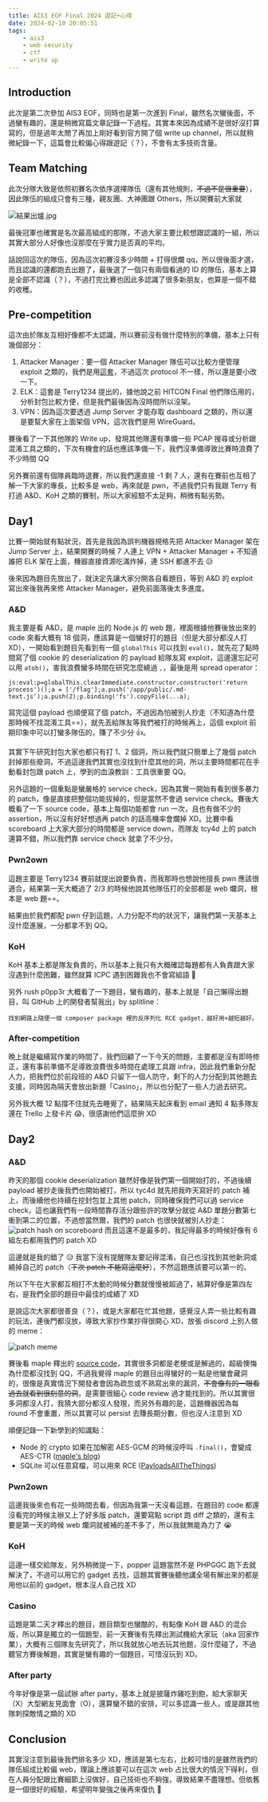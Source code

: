 ```yaml
---
title: AIS3 EOF Final 2024 遊記+心得
date: 2024-02-10 20:05:51
tags:
    - ais3
    - web security
    - ctf
    - write up
---
```


## Introduction

此次是第二次參加 AIS3 EOF，同時也是第一次進到 Final，雖然名次蠻後面，不過蠻有趣的，還是稍微寫篇文章記錄一下過程。其實本來因為成績不是很好沒打算寫的，但是過年太閒了再加上剛好看到官方開了個 write up channel，所以就稍微紀錄一下，這篇會比較偏心得跟遊記（？），不會有太多技術含量。

<!-- more -->

## Team Matching

此次分隊大致是依照初賽名次依序選擇隊伍（還有其他規則，~~不過不是很重要~~），因此隊伍的組成只會有三種，親友團、大神團跟 Others，所以開賽前大家就

![結果出爐.jpg](ais3-eof-final-2024/discord1.png)

最後冠軍也確實是名次最高組成的那隊，不過大家主要比較想跟認識的一組，所以其實大部分人好像也沒那麼在乎實力是否真的平均。

話說回這次的隊伍，因為這次初賽沒多少時間 + 打得很爛 qq，所以很後面才選，而且認識的還都跑去出題了，最後選了一個只有兩個看過的 ID 的隊伍，基本上算是全部不認識（？），不過打完比賽也因此多認識了很多新朋友，也算是一個不錯的收穫。

## Pre-competition

這次由於隊友互相好像都不太認識，所以賽前沒有做什麼特別的準備，基本上只有幾個部分：

1. Attacker Manager：要一個 Attacker Manager 隊伍可以比較方便管理 exploit 之類的，我們是用[這套](https://github.com/DestructiveVoice/DestructiveFarm)，不過這次 protocol 不一樣，所以還是要小改一下。
2. ELK：這套是 Terry1234 提出的，據他說之前 HITCON Final 他們隊伍用的，分析封包比較方便，但是我們最後因為沒時間所以沒架。
3. VPN：因為這次要透過 Jump Server 才能存取 dashboard 之類的，所以還是要幫大家在上面架個 VPN，這次我們是用 WireGuard。

賽後看了一下其他隊的 Write up，發現其他隊還有準備一些 PCAP 搜尋或分析跟混淆工具之類的，下次有機會的話也應該準備一下，我們沒準備導致比賽時浪費了不少時間 QQ

另外賽前還有個隊員臨時退賽，所以我們還直接 -1 剩 7 人，還有在賽前也互相了解一下大家的專長，比較多是 web，再來就是 pwn，不過我們只有我跟 Terry 有打過 A&D、KoH 之類的賽制，所以大家經驗不太足夠，稍微有點劣勢。

## Day1

比賽一開始就有點狀況，首先是我因為誤判機器規格先把 Attacker Manager 架在 Jump Server 上，結果開賽的時候 7 人連上 VPN + Attacker Manager + 不知道誰把 ELK 架在上面，機器直接資源吃滿炸掉，連 SSH 都進不去 😥

後來因為題目先放出了，就決定先讓大家分開各自看題目，等到 A&D 的 exploit 寫出來後我再來修 Attacker Manager，避免前面落後太多進度。

### A&D

我主要是看 A&D，是 maple 出的 Node.js 的 web 題，裡面根據他賽後放出來的 code 來看大概有 18 個洞，應該算是一個蠻好打的題目（但是大部分都沒人打 XD），一開始看到題目先看到有一個 `globalThis` 可以找到 `eval()`，就先花了點時間寫了個 cookie 的 deserialization 的 payload 給隊友寫 exploit，這邊還忘記可以用 `atob()`，害我浪費蠻多時間在研究怎麼繞過 `,`，最後是用 spread operator：

```plaintext=
js:eval:p=globalThis.clearImmediate.constructor.constructor('return process')();a = ['/flag'];a.push('/app/public/.md-text.js');a.push(2);p.binding('fs').copyFile(...a);
```

寫完這個 payload 也順便寫了個 patch，不過因為怕被別人抄走（不知道為什麼那時候不找混淆工具==），就先丟給隊友等我們被打的時候再上，這個 exploit 前期印象中可以打蠻多隊伍的，賺了不少分 👍。

其實下午研究封包大家也都只有打 1、2 個洞，所以我們就只簡單上了幾個 patch 封掉那些廢洞，不過這邊我們其實也沒找到什麼其他的洞，所以主要時間都花在手動看封包跟 patch 上，學到的血淚教訓：工具很重要 QQ。

另外這題的一個重點是蠻嚴格的 service check，因為其實一開始有看到很多暴力的 patch，像是直接把整個功能拔掉的，但是當然不會過 service check。賽後大概看了一下 source code，基本上每個功能都會 run 一次，且也有做不少的 assertion，所以沒有好好想過再 patch 的話高機率會爛掉 XD。比賽中看 scoreboard 上大家大部分的時間都是 service down，而隊友 tcy4d 上的 patch 還算不錯，所以我們靠 service check 就拿了不少分。

### Pwn2own

這題主要是 Terry1234 賽前就提出說要負責，而我那時也想說他擅長 pwn 應該很適合，結果第一天大概過了 2/3 的時候他說其他隊伍打的全部都是 web 爛洞，根本是 web 題==。

結果由於我們都配 pwn 仔到這題，人力分配不均的狀況下，讓我們第一天基本上沒什麼進展，一分都拿不到 QQ。

### KoH

KoH 基本上都是隊友負責的，所以基本上我只有大概確認每題都有人負責跟大家沒遇到什麼困難，雖然就算 ICPC 遇到困難我也不會寫組語 🤡

另外 rush p0pp3r 大概看了一下題目，蠻有趣的，基本上就是「自己懶得出題目，叫 GitHub 上的開發者幫我出」by splitline：

```plaintext=
找到網路上隨便一個 composer package 裡的反序列化 RCE gadget，越好用+越短越好。
```

### After-competition

晚上就是繼續寫作業的時間了，我們回顧了一下今天的問題，主要都是沒有即時修正，還有事前準備不足導致浪費很多時間在處理工具跟 infra，因此我們重新分配人力，把我們位於前段班的 A&D 只留下一個人防守，剩下的人力分配到其他題去支援，同時因為隔天會放出新題「Casino」，所以也分配了一些人力過去研究。

另外我大概 12 點撐不住就先去睡覺了，結果隔天起床看到 email 通知 4 點多隊友還在 Trello 上發卡片 😱，很感謝他們這麼拚 XD

## Day2

### A&D

昨天的那個 cookie deserialization 雖然好像是我們第一個開始打的，不過後續 payload 被抄走後我們也開始被打，所以 tyc4d 就先把我昨天寫好的 patch 補上，而後續他也持續在挖封包並上其他 patch，同時確保我們可以過 service check，這也讓我們有一段時間靠存活分跟些許的攻擊分就從 A&D 單題分數第七衝到第二的位置，不過想當然爾，我們的 patch 也很快就被別人抄走：
![patch hash on scoreboard](ais3-eof-final-2024/patch.png)
而且這還不是最多的，我記得最多的時候好像有 6 組左右都用我們的 patch XD

這邊就是我的錯了 😥 我當下沒有提醒隊友要記得混淆，自己也沒找到其他新洞或繞掉自己的 patch（~~下次 patch 不能寫這麼好~~），不然這題應該要可以第一的。

所以下午在大家都互相打不太動的時候分數就慢慢被超過了，結算好像是第四左右，是我們全部的題目中最佳的成績了 XD

是說這次大家都很善良（？），或是大家都在忙其他題，感覺沒人弄一些比較有趣的玩法，連後門都沒放，導致大家抄作業抄得很開心 XD，放張 discord 上別人做的 meme：

![patch meme](ais3-eof-final-2024/patch_meme.png)

賽後看 maple 釋出的 [source code](https://github.com/AIS3-EOF/2024-ad-hahamut-public)，其實很多洞都是老梗或是解過的，超級懊悔為什麼都沒找到 QQ，不過我覺得 maple 的題目出得蠻好的一點是他蠻會藏洞的，很像是真實情況下開發者會因為疏忽或不熟寫出來的漏洞，~~不會像有的一眼看過去就看到很刻意的洞~~，是需要很細心 code review 過才能找到的。所以其實很多洞都沒人打，我猜大部分都沒人發現，而另外有趣的是，這題機器因為每 round 不會重置，所以其實可以 persist 去賺長期分數，但也沒人注意到 XD

順便記錄一下新學到的知識點：

-   Node 的 crypto 如果在加解密 AES-GCM 的時候沒呼叫 `.final()`，會變成 AES-CTR ([maple's blog](https://blog.maple3142.net/2022/07/24/dicectf-at-hope-writeups/#payment-pal))
-   SQLite 可以任意寫檔，可以用來 RCE ([PayloadsAllTheThings](https://github.com/swisskyrepo/PayloadsAllTheThings/blob/master/SQL%20Injection/SQLite%20Injection.md#remote-command-execution-using-sqlite-command---attach-database))

### Pwn2own

這邊我後來也有花一些時間去看，但因為我第一天沒看這題，在題目的 code 都還沒看完的時候主辦又上了好多版 patch，還要寫點 script 跑 diff 之類的，還有主要是第一天的時候 web 爛洞就被補的差不多了，所以我就無能為力了 😭

### KoH

這邊一樣交給隊友，另外稍微提一下，popper 這題當然不是 PHPGGC 跑下去就解決了，不過可以用它的 gadget 去找，這題其實賽後聽他講全場有解出來的都是用他以前的 gadget，根本沒人自己找 XD

### Casino

這題是第二天才釋出的題目，題目類型也蠻酷的，有點像 KoH 跟 A&D 的混合版，所以算是獨立的一個題型，前一天賽後有先釋出測試機給大家玩（aka 回家作業），大概有三個隊友先研究了，所以我就放心地去玩其他題，沒什麼碰了，不過聽官方賽後解題，其實是蠻有趣的一個題目，可惜沒玩到 XD。

### After party

今年好像是第一屆試辦 after party，基本上就是披薩炸雞吃到飽，給大家聊天（X）大型網友見面會（O），還算蠻不錯的安排，可以多認識一些人，或是跟其他隊刺探敵情之類的 XD

## Conclusion

其實沒注意到最後我們排名多少 XD，應該是第七左右，比較可惜的是雖然我們的隊伍組成比較偏 web，理論上應該要可以在這次 web 占比很大的情況下得利，但在人員分配跟比賽細節上沒做好，自己技術也不夠強，導致結果不盡理想。但依舊是一個很好的經驗，希望明年變強之後再來復仇 💪
